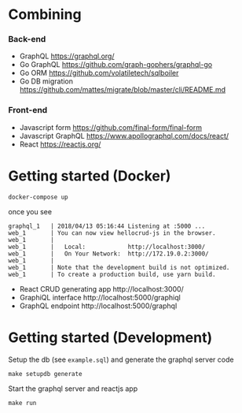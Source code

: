 # Combining


### Back-end
- GraphQL https://graphql.org/
- Go GraphQL https://github.com/graph-gophers/graphql-go
- Go ORM https://github.com/volatiletech/sqlboiler
- Go DB migration https://github.com/mattes/migrate/blob/master/cli/README.md

### Front-end
- Javascript form https://github.com/final-form/final-form
- Javascript GraphQL https://www.apollographql.com/docs/react/
- React https://reactjs.org/

# Getting started (Docker)

```
docker-compose up
```

once you see

```
graphql_1   | 2018/04/13 05:16:44 Listening at :5000 ...
web_1       | You can now view hellocrud-js in the browser.
web_1       |
web_1       |   Local:            http://localhost:3000/
web_1       |   On Your Network:  http://172.19.0.2:3000/
web_1       |
web_1       | Note that the development build is not optimized.
web_1       | To create a production build, use yarn build.
```


- React CRUD generating app http://localhost:3000/
- GraphiQL interface http://localhost:5000/graphiql
- GraphQL endpoint http://localhost:5000/graphql

# Getting started (Development)

Setup the db (see `example.sql`) and generate the graphql server code

```
make setupdb generate
```

Start the graphql server and reactjs app

```
make run
```
